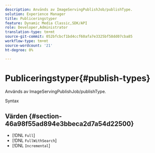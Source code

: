```yaml
---
description: Används av ImageServingPublishJob/publishType.
solution: Experience Manager
title: Publiceringstyper
feature: Dynamic Media Classic,SDK/API
role: Developer,Administrator
translation-type: tm+mt
source-git-commit: 052bfcbcf1bd4ccf60afa7e3325bf58dd07cba85
workflow-type: tm+mt
source-wordcount: '21'
ht-degree: 0%

---
```



# Publiceringstyper{#publish-types}

Används av ImageServingPublishJob/publishType.

Syntax

## Värden {#section-46a98f55ad894e3bbeca2d7a54d22500}

* [!DNL `Full`]
* [!DNL `FullWithSearch`]
* [!DNL `Incremental`]

